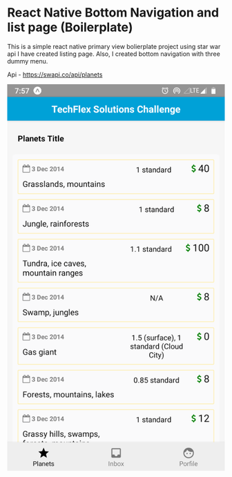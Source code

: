 # React Native Bottom Navigation and list page (Boilerplate)

This is a simple react native primary view bolierplate project using star war api I have created listing page. Also, I created bottom navigation with three dummy menu.

Api - https://swapi.co/api/planets

![](screens/assets/Screenshot_20190602-195750.png)

